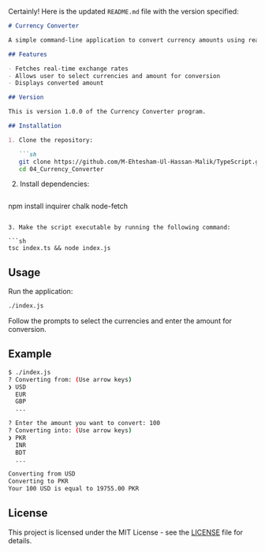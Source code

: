 Certainly! Here is the updated `README.md` file with the version specified:

```markdown
# Currency Converter

A simple command-line application to convert currency amounts using real-time exchange rates. Built with TypeScript, Inquirer, Chalk, and Node Fetch.

## Features

- Fetches real-time exchange rates
- Allows user to select currencies and amount for conversion
- Displays converted amount

## Version

This is version 1.0.0 of the Currency Converter program.

## Installation

1. Clone the repository:

   ```sh
   git clone https://github.com/M-Ehtesham-Ul-Hassan-Malik/TypeScript.git
   cd 04_Currency_Converter
   ```

2. Install dependencies:

   ```sh
  npm install inquirer chalk node-fetch

   ```

3. Make the script executable by running the following command:

   ```sh
   tsc index.ts && node index.js
   ```

## Usage

Run the application:

```sh
./index.js
```

Follow the prompts to select the currencies and enter the amount for conversion.

## Example

```sh
$ ./index.js
? Converting from: (Use arrow keys)
❯ USD 
  EUR 
  GBP 
  ... 

? Enter the amount you want to convert: 100
? Converting into: (Use arrow keys)
❯ PKR 
  INR 
  BDT 
  ... 

Converting from USD
Converting to PKR
Your 100 USD is equal to 19755.00 PKR
```

## License

This project is licensed under the MIT License - see the [LICENSE](LICENSE) file for details.
```

